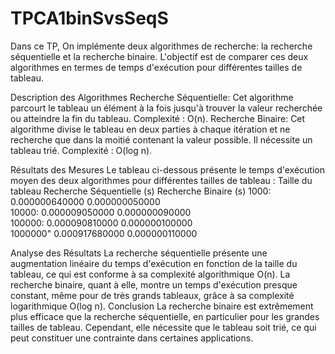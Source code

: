 # TPCA1binSvsSeqS
Dans ce TP, On implémente deux algorithmes de recherche:  la recherche séquentielle et la recherche binaire.  L'objectif est de comparer ces deux algorithmes en termes de temps d'exécution pour différentes tailles de tableau.

Description des Algorithmes
Recherche Séquentielle: Cet algorithme parcourt le tableau un élément à la fois jusqu'à trouver la valeur recherchée ou atteindre la fin du tableau. Complexité : O(n).
Recherche Binaire: Cet algorithme divise le tableau en deux parties à chaque itération et ne recherche que dans la moitié contenant la valeur possible. Il nécessite un tableau trié. Complexité : O(log n).

Résultats des Mesures
Le tableau ci-dessous présente le temps d'exécution moyen des deux algorithmes pour différentes tailles de tableau :
Taille du tableau	Recherche Séquentielle (s)	Recherche Binaire (s)
1000:	0.000000640000	0.000000050000                 
10000:	0.000009050000	0.000000090000                
100000:	0.000090810000	0.000000100000                   
1000000"	0.000917680000	0.000000110000                     

Analyse des Résultats
La recherche séquentielle présente une augmentation linéaire du temps d'exécution en fonction de la taille du tableau, ce qui est conforme à sa complexité algorithmique O(n).
La recherche binaire, quant à elle, montre un temps d'exécution presque constant, même pour de très grands tableaux, grâce à sa complexité logarithmique O(log n).
Conclusion
La recherche binaire est extrêmement plus efficace que la recherche séquentielle, en particulier pour les grandes tailles de tableau. Cependant, elle nécessite que le tableau soit trié, ce qui peut constituer une contrainte dans certaines applications.
